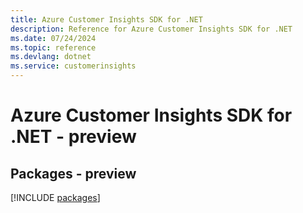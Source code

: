 ```yaml
---
title: Azure Customer Insights SDK for .NET
description: Reference for Azure Customer Insights SDK for .NET
ms.date: 07/24/2024
ms.topic: reference
ms.devlang: dotnet
ms.service: customerinsights
---
```

# Azure Customer Insights SDK for .NET - preview
## Packages - preview
[!INCLUDE [packages](customer-insights-index.md)]